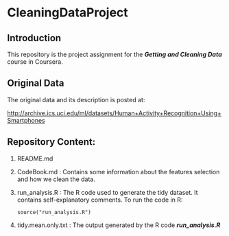 # CleaningDataProject

## Introduction

This repository is the project assignment for the ***Getting and Cleaning Data*** course in Coursera.

## Original Data

The original data and its description is posted at:

http://archive.ics.uci.edu/ml/datasets/Human+Activity+Recognition+Using+Smartphones

## Repository Content:

1. README.md

2. CodeBook.md : Contains some information about the features selection and how we clean the data.

3. run_analysis.R : The R code used to generate the tidy dataset. It contains self-explanatory comments. To
   run the code in R:

   ```source("run_analysis.R")```

4. tidy.mean.only.txt : The output generated by the R code ***run_analysis.R*** 
